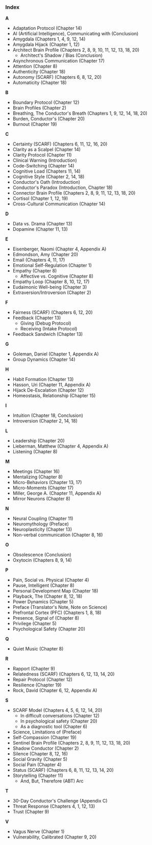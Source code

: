 ### **Index**

**A**
*   Adaptation Protocol (Chapter 14)
*   AI (Artificial Intelligence), Communicating with (Conclusion)
*   Amygdala (Chapters 1, 4, 9, 12, 14)
*   Amygdala Hijack (Chapter 1, 12)
*   Architect Brain Profile (Chapters 2, 8, 9, 10, 11, 12, 13, 18, 20)
    *   Architect's Shadow / Bias (Conclusion)
*   Asynchronous Communication (Chapter 17)
*   Attention (Chapter 8)
*   Authenticity (Chapter 18)
*   Autonomy (SCARF) (Chapters 6, 8, 12, 20)
*   Automaticity (Chapter 18)

**B**
*   Boundary Protocol (Chapter 12)
*   Brain Profiles (Chapter 2)
*   Breathing, The Conductor's Breath (Chapters 1, 9, 12, 14, 18, 20)
*   Burden, Conductor's (Chapter 20)
*   Burnout (Chapter 19)

**C**
*   Certainty (SCARF) (Chapters 6, 11, 12, 16, 20)
*   Clarity as a Scalpel (Chapter 14)
*   Clarity Protocol (Chapter 11)
*   Clinical Warning (Introduction)
*   Code-Switching (Chapter 14)
*   Cognitive Load (Chapters 11, 14)
*   Cognitive Style (Chapter 2, 14, 18)
*   Conductor's Oath (Introduction)
*   Conductor's Paradox (Introduction, Chapter 18)
*   Connector Brain Profile (Chapters 2, 8, 9, 11, 12, 13, 18, 20)
*   Cortisol (Chapter 1, 12, 19)
*   Cross-Cultural Communication (Chapter 14)

**D**
*   Data vs. Drama (Chapter 13)
*   Dopamine (Chapter 11, 13)

**E**
*   Eisenberger, Naomi (Chapter 4, Appendix A)
*   Edmondson, Amy (Chapter 20)
*   Email (Chapters 4, 11, 17)
*   Emotional Self-Regulation (Chapter 1)
*   Empathy (Chapter 8)
    *   Affective vs. Cognitive (Chapter 8)
*   Empathy Loop (Chapter 8, 10, 12, 17)
*   Eudaimonic Well-being (Chapter 3)
*   Extraversion/Introversion (Chapter 2)

**F**
*   Fairness (SCARF) (Chapters 6, 12, 20)
*   Feedback (Chapter 13)
    *   Giving (Debug Protocol)
    *   Receiving (Intake Protocol)
*   Feedback Sandwich (Chapter 13)

**G**
*   Goleman, Daniel (Chapter 1, Appendix A)
*   Group Dynamics (Chapter 14)

**H**
*   Habit Formation (Chapter 13)
*   Hasson, Uri (Chapter 11, Appendix A)
*   Hijack De-Escalation (Chapter 12)
*   Homeostasis, Relationship (Chapter 15)

**I**
*   Intuition (Chapter 18, Conclusion)
*   Introversion (Chapter 2, 14, 18)

**L**
*   Leadership (Chapter 20)
*   Lieberman, Matthew (Chapter 4, Appendix A)
*   Listening (Chapter 8)

**M**
*   Meetings (Chapter 16)
*   Mentalizing (Chapter 8)
*   Micro-Behaviors (Chapter 13, 17)
*   Micro-Moments (Chapter 17)
*   Miller, George A. (Chapter 11, Appendix A)
*   Mirror Neurons (Chapter 8)

**N**
*   Neural Coupling (Chapter 11)
*   Neuromythology (Preface)
*   Neuroplasticity (Chapter 13)
*   Non-verbal communication (Chapter 8, 16)

**O**
*   Obsolescence (Conclusion)
*   Oxytocin (Chapters 8, 9, 14)

**P**
*   Pain, Social vs. Physical (Chapter 4)
*   Pause, Intelligent (Chapter 8)
*   Personal Development Map (Chapter 18)
*   Playback, The (Chapter 8, 12, 18)
*   Power Dynamics (Chapter 5)
*   Preface (Translator's Note, Note on Science)
*   Prefrontal Cortex (PFC) (Chapters 1, 8, 18)
*   Presence, Signal of (Chapter 8)
*   Privilege (Chapter 5)
*   Psychological Safety (Chapter 20)

**Q**
*   Quiet Music (Chapter 8)

**R**
*   Rapport (Chapter 9)
*   Relatedness (SCARF) (Chapters 6, 12, 13, 14, 20)
*   Repair Protocol (Chapter 12)
*   Resilience (Chapter 19)
*   Rock, David (Chapter 6, 12, Appendix A)

**S**
*   SCARF Model (Chapters 4, 5, 6, 12, 14, 20)
    *   In difficult conversations (Chapter 12)
    *   In psychological safety (Chapter 20)
    *   As a diagnostic tool (Chapter 6)
*   Science, Limitations of (Preface)
*   Self-Compassion (Chapter 19)
*   Sentinel Brain Profile (Chapters 2, 8, 9, 11, 12, 13, 18, 20)
*   Shadow Conductor (Chapter 2)
*   Silence (Chapter 8, 12, 16)
*   Social Gravity (Chapter 5)
*   Social Pain (Chapter 4)
*   Status (SCARF) (Chapters 6, 8, 11, 12, 13, 14, 20)
*   Storytelling (Chapter 11)
    *   And, But, Therefore (ABT) Arc

**T**
*   30-Day Conductor's Challenge (Appendix C)
*   Threat Response (Chapters 4, 1, 12, 13)
*   Trust (Chapter 9)

**V**
*   Vagus Nerve (Chapter 1)
*   Vulnerability, Calibrated (Chapter 9, 20)
      